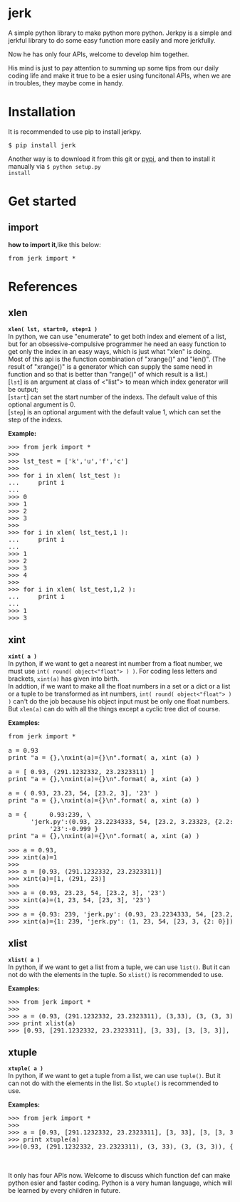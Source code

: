 jerk
====

A simple python library to make python more python.
Jerkpy is a simple and jerkful library to do some easy function more easily and more jerkfully.

Now he has only four APIs, welcome to develop him together.

His mind is just to pay attention to summing up some tips from our daily coding life and make it true to be a esier using funcitonal APIs, when we are in troubles, they maybe come in handy.

Installation
====

It is recommended to use pip to install jerkpy.
<pre>
$ pip install jerk
</pre>

Another way is to download it from this git or <a href="https://pypi.python.org/pypi?name=jerk&version=0.1&:action=display">pypi</a>, and then to install it manually via <code>$ python setup.py install</code>


Get started
====

<h2>import</h2>
<b>how to import it</b>,like this below:
<pre>
from jerk import *
</pre>


References
====

<h2>xlen</h2>
<b><code>xlen( lst, start=0, step=1 )</code></b><br>
In python, we can use "enumerate" to get both index and element of a list,<br>
but for an obsessive-compulsive programmer he need an easy function to get only the index in an easy ways, which is just what "xlen" is doing.<br>
Most of this api is the function combination of "xrange()" and "len()". (The result of "xrange()" is a generator which can supply the same need in function and so that is better than "range()" of which result is a list.)<br>
[<code>lst</code>] is an argument at class of <"list"> to mean which index generator will be output;<br>
[<code>start</code>] can set the start number of the indexs. The default value of this optional argument is 0.<br>
[<code>step</code>] is an optional argument with the default value 1, which can set the step of the indexs.<br>

<b>Example:</b>
<pre>
>>> from jerk import *
>>> 
>>> lst_test = ['k','u','f','c']
>>> 
>>> for i in xlen( lst_test ):
...     print i
...
>>> 0
>>> 1
>>> 2
>>> 3
>>> 
>>> for i in xlen( lst_test,1 ):
...     print i
...
>>> 1
>>> 2
>>> 3
>>> 4
>>> 
>>> for i in xlen( lst_test,1,2 ):
...     print i
...
>>> 1
>>> 3
</pre>



<h2>xint</h2>
<b><code>xint( a )</code></b><br>
In python, if we want to get a nearest int number from a float number, we must use <code>int( round( object<"float"> ) )</code>. For coding less letters and brackets, <code>xint(a)</code> has given into birth.<br>
In addtion, if we want to make all the float numbers in a set or a dict or a list or a tuple to be transformed as int numbers, <code>int( round( object<"float"> ) )</code> can't do the job because his object input must be only one float numbers. But <code>xlen(a)</code> can do with all the things except a cyclic tree dict of course.
<br>

<b>Examples:</b>
<pre>
from jerk import *

a = 0.93
print "a = {},\nxint(a)={}\n".format( a, xint (a) )

a = [ 0.93, (291.1232332, 23.2323311) ]
print "a = {},\nxint(a)={}\n".format( a, xint (a) )

a = ( 0.93, 23.23, 54, [23.2, 3], '23' )
print "a = {},\nxint(a)={}\n".format( a, xint (a) )

a = {      0.93:239, \
      'jerk.py':(0.93, 23.2234333, 54, [23.2, 3.23323, {2.2:-0.1}]), \
           '23':-0.999 }
print "a = {},\nxint(a)={}\n".format( a, xint (a) )

>>> a = 0.93,
>>> xint(a)=1
>>> 
>>> a = [0.93, (291.1232332, 23.2323311)]
>>> xint(a)=[1, (291, 23)]
>>> 
>>> a = (0.93, 23.23, 54, [23.2, 3], '23')
>>> xint(a)=(1, 23, 54, [23, 3], '23')
>>> 
>>> a = {0.93: 239, 'jerk.py': (0.93, 23.2234333, 54, [23.2, 3.23323, {2.2: -0.1}]), '23': -0.999}
>>> xint(a)={1: 239, 'jerk.py': (1, 23, 54, [23, 3, {2: 0}]), '23': -1}
</pre>


<h2>xlist</h2>
<b><code>xlist( a )</code></b><br>
In python, if we want to get a list from a tuple, we can use <code>list()</code>. But it can not do with the elements in the tuple. So <code>xlist()</code> is recommended to use.
<br>

<b>Examples:</b>
<pre>
>>> from jerk import *
>>> 
>>> a = (0.93, (291.1232332, 23.2323311), (3,33), (3, (3, 3)), {3: 'tutorial'}, set([1, 2, 3]))
>>> print xlist(a)
>>> [0.93, [291.1232332, 23.2323311], [3, 33], [3, [3, 3]], {3: 'tutorial'}, set([1, 2, 3])]
</pre>


<h2>xtuple</h2>
<b><code>xtuple( a )</code></b><br>
In python, if we want to get a tuple from a list, we can use <code>tuple()</code>. But it can not do with the elements in the list. So <code>xtuple()</code> is recommended to use.
<br>

<b>Examples:</b>
<pre>
>>> from jerk import *
>>> 
>>> a = [0.93, [291.1232332, 23.2323311], [3, 33], [3, [3, 3]], {3: 'tutorial'}, set([1, 2, 3])]
>>> print xtuple(a)
>>>(0.93, (291.1232332, 23.2323311), (3, 33), (3, (3, 3)), {3: 'tutorial'}, set([1, 2, 3]))
</pre>


<br><br>
It only has four APIs now. Welcome to discuss which function def can make python esier and faster coding. Python is a very human language, which will be learned by every children in future.
